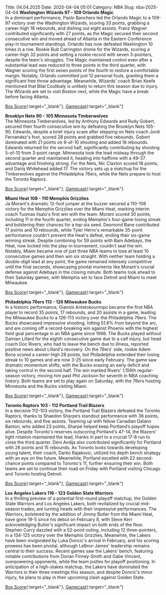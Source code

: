 Title: 04.04.2025
Date: 2025-04-04 05:01
Category: NBA 
Slug: nba-2025-04-04 
**Washington Wizards 97 - 109 Orlando Magic**  
In a dominant performance, Paolo Banchero led the Orlando Magic to a 109-97 victory over the Washington Wizards, scoring 33 points, grabbing a career-high 18 rebounds, and dishing out eight assists. Franz Wagner contributed significantly with 27 points, as the Magic secured their second consecutive win and moved ahead of Atlanta in the Eastern Conference play-in tournament standings. Orlando has now defeated Washington 10 times in a row. Rookie Bub Carrington shone for the Wizards, scoring a career-high 32 points and setting a rookie record with seven 3-pointers, despite the team's struggles. The Magic maintained control even after a substantial lead was reduced to three points in the third quarter, with Wagner scoring the first seven points of the fourth to restore a comfortable margin. Notably, Orlando committed just 12 personal fouls, granting them a significant free throw advantage. Meanwhile, Wizards' coach Brian Keefe mentioned that Bilal Coulibaly is unlikely to return this season due to injury. The Wizards are set to visit Boston next, while the Magic have a break before facing Atlanta. 

[Box Score](/game/orl-vs-was-0022401112/box-score){:target="_blank"}, [Gamecast](/game/orl-vs-was-0022401112){:target="_blank"}<br>

**Brooklyn Nets 90 - 105 Minnesota Timberwolves**  
The Minnesota Timberwolves, led by Anthony Edwards and Rudy Gobert, secured their fourth consecutive win by defeating the Brooklyn Nets 105-90. Edwards, despite a brief injury scare after stepping on Nets coach Jordi Fernandez's foot, scored 28 points and grabbed five rebounds. Gobert dominated with 21 points on 9-of-10 shooting and added 18 rebounds. Edwards returned for the second half, significantly contributing by shooting 5-of-10 from 3-point range. Minnesota took the lead midway through the second quarter and maintained it, heading into halftime with a 49-37 advantage and finishing strong. For the Nets, Nic Claxton scored 18 points, and Dariq Whitehead added 17. The victory sets up a matchup for the Timberwolves against the Philadelphia 76ers, while the Nets prepare to host the Toronto Raptors. 

[Box Score](/game/min-vs-bkn-0022401113/box-score){:target="_blank"}, [Gamecast](/game/min-vs-bkn-0022401113){:target="_blank"}<br>

**Miami Heat 108 - 110 Memphis Grizzlies**  
Ja Morant's dramatic 12-foot jumper at the buzzer secured a 110-108 victory for the Memphis Grizzlies over the Miami Heat, marking interim coach Tuomas Iisalo's first win with the team. Morant scored 30 points, including 11 in the fourth quarter, ending Memphis's four-game losing streak and bolstering their chances for a top-six seed. Desmond Bane contributed 17 points and 10 rebounds, while Tyler Herro's remarkable 35-point performance couldn't prevent the Heat's defeat, ending their six-game winning streak. Despite combining for 59 points with Bam Adebayo, the Heat, now locked into the play-in tournament, couldn't seal the win. Notably, Miami became one of just three NBA teams to lose at least 10 consecutive games and then win six straight. With neither team holding a double-digit lead at any point, the game remained intensely competitive until the final seconds, showcasing pivotal moments like Morant's crucial defense against Adebayo in the closing minute. Both teams look ahead to their Saturday games, with Memphis set to face Detroit and Miami to meet Milwaukee. 

[Box Score](/game/mem-vs-mia-0022401114/box-score){:target="_blank"}, [Gamecast](/game/mem-vs-mia-0022401114){:target="_blank"}<br>

**Philadelphia 76ers 113 - 126 Milwaukee Bucks**  
In a historic performance, Giannis Antetokounmpo became the first NBA player to record 35 points, 17 rebounds, and 20 assists in a game, leading the Milwaukee Bucks to a 126-113 victory over the Philadelphia 76ers. The Bucks showcased impressive shooting, hitting 51.6% from beyond the arc, and are coming off a record-breaking win against Phoenix with the highest field goal percentage in an NBA game since 1998. The Bucks played without Damian Lillard for the eighth consecutive game due to a calf injury, but head coach Doc Rivers, who had to leave the bench due to illness, reported positive news about Lillard's recovery. On the 76ers' side, rookie Adem Bona scored a career-high 28 points, but Philadelphia extended their losing streak to 10 games and are now 3-25 since early February. The game saw dramatic momentum shifts, with the Bucks erasing an early deficit and taking control in the second half. The win marked Rivers' 1,156th regular-season victory, moving him past Phil Jackson for seventh in NBA coaching history. Both teams are set to play again on Saturday, with the 76ers hosting Minnesota and the Bucks visiting Miami. 

[Box Score](/game/mil-vs-phi-0022401115/box-score){:target="_blank"}, [Gamecast](/game/mil-vs-phi-0022401115){:target="_blank"}<br>

**Toronto Raptors 103 - 112 Portland Trail Blazers**  
In a decisive 112-103 victory, the Portland Trail Blazers defeated the Toronto Raptors, thanks to Shaedon Sharpe’s standout performance with 36 points, six rebounds, and five assists. Teaming up with fellow Canadian Dalano Banton, who added 23 points, Sharpe helped keep Portland’s playoff hopes alive. Despite Toronto's reserves outscoring Portland's 47-14, the Blazers' tight rotation maintained the lead, thanks in part to a crucial 17-8 run to close the third quarter. Deni Avdija also contributed significantly for Portland with 26 points and 15 rebounds. As Toronto looks towards developing young talent, their coach, Darko Rajakovic, utilized his depth bench strategy with an eye on the future. Meanwhile, Portland excelled with 22 second-chance points compared to Toronto's 11, further ensuring their win. Both teams are set to continue their road on Friday with Portland visiting Chicago and Toronto hosting Detroit. 

[Box Score](/game/por-vs-tor-0022401116/box-score){:target="_blank"}, [Gamecast](/game/por-vs-tor-0022401116){:target="_blank"}<br>

**Los Angeles Lakers 116 - 123 Golden State Warriors**  
In a thrilling preview of a potential first-round playoff matchup, the Golden State Warriors and Los Angeles Lakers, both revitalized by crucial mid-season trades, are turning heads with their impressive performances. The Warriors, bolstered by the addition of Jimmy Butler from the Miami Heat, have gone 19-5 since his debut on February 8, with Steve Kerr acknowledging Butler's significant impact on both ends of the floor. Stephen Curry dazzled with a 52-point outing, including 12 three-pointers, in a 134-125 victory over the Memphis Grizzlies. Meanwhile, the Lakers have been invigorated by Luka Doncic's arrival in February, and his scoring prowess has been pivotal, although LeBron James' leadership remains central to their success. Recent games saw the Lakers' bench, featuring notable contributions from Dorian Finney-Smith and Gabe Vincent, overpowering opponents, while the team jostles for playoff positioning. In anticipation of a high-stakes matchup, the Lakers have dominated the Warriors in their three meetings this season, and despite Doncic's minor injury, he plans to play in their upcoming clash against Golden State. 

[Box Score](/game/gsw-vs-lal-0022401117/box-score){:target="_blank"}, [Gamecast](/game/gsw-vs-lal-0022401117){:target="_blank"}<br>

